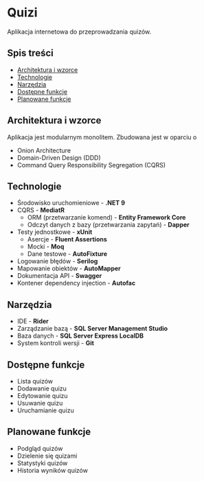 # Quizi
Aplikacja internetowa do przeprowadzania quizów.

## Spis treści
- [Architektura i wzorce](#architektura-i-wzorce)
- [Technologie](#technologie)
- [Narzędzia](#narzędzia)
- [Dostępne funkcje](#dostępne-funkcje)
- [Planowane funkcje](#planowane-funkcje)

## Architektura i wzorce
Aplikacja jest modularnym monolitem. Zbudowana jest w oparciu o
- Onion Architecture
- Domain-Driven Design (DDD)
- Command Query Responsibility Segregation (CQRS)

## Technologie
* Środowisko uruchomieniowe - **.NET 9**
* CQRS - **MediatR**
    - ORM (przetwarzanie komend) - **Entity Framework Core**
    - Odczyt danych z bazy (przetwarzania zapytań) - **Dapper**
* Testy jednostkowe - **xUnit**
    * Asercje - **Fluent Assertions**   
    * Mocki - **Moq**
    * Dane testowe - **AutoFixture**
* Logowanie błędów - **Serilog** 
* Mapowanie obiektów - **AutoMapper**
* Dokumentacja API - **Swagger**
* Kontener dependency injection - **Autofac**

## Narzędzia
* IDE - **Rider**
* Zarządzanie bazą - **SQL Server Management Studio**
* Baza danych - **SQL Server Express LocalDB**
* System kontroli wersji - **Git**
  
## Dostępne funkcje
- Lista quizów
- Dodawanie quizu
- Edytowanie quizu
- Usuwanie quizu
- Uruchamianie quizu

## Planowane funkcje
- Podgląd quizów
- Dzielenie się quizami
- Statystyki quizów
- Historia wyników quizów

